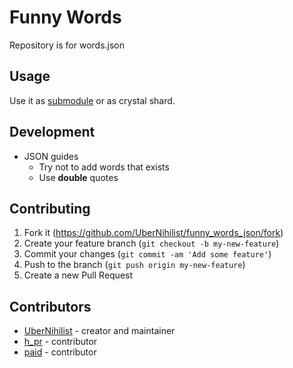 # Funny Words

Repository is for words.json

## Usage

Use it as [submodule](https://github.blog/2016-02-01-working-with-submodules/) or as crystal shard.

## Development

* JSON guides
  * Try not to add words that exists
  * Use **double** quotes

## Contributing

1. Fork it (<https://github.com/UberNihilist/funny_words_json/fork>)
2. Create your feature branch (`git checkout -b my-new-feature`)
3. Commit your changes (`git commit -am 'Add some feature'`)
4. Push to the branch (`git push origin my-new-feature`)
5. Create a new Pull Request

## Contributors

* [UberNihilist](https://github.com/UberNihilist) - creator and maintainer
* [h_pr](https://github.com/hackers-pr) - contributor
* [paid](https://github.com/o6p) - contributor
